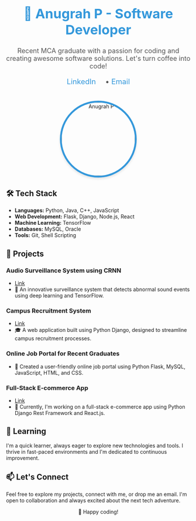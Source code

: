 <div align="center">
  <h1 style="font-size: 36px; color: #3498db;">🚀 Anugrah P - Software Developer</h1>
  <p style="font-size: 18px; color: #555;">Recent MCA graduate with a passion for coding and creating awesome software solutions. Let's turn coffee into code!</p>
  <p style="font-size: 20px; color: #555;">
    <a href="https://www.linkedin.com/in/anugrahprathap/" style="text-decoration: none; color: #3498db; margin-right: 20px;">LinkedIn</a> •
    <a href="mailto:[anugrahprathap@gmail.com]" style="text-decoration: none; color: #3498db;">Email</a>
  </p>

  <img src="https://avatars.githubusercontent.com/u/84971294?s=400&u=385872cf6792095d5fa0e563fa43cb079ea3c13e&v=4" alt="Anugrah P" width="200" style="border: 5px solid #3498db; border-radius: 50%; margin-top: 20px; box-shadow: 0 4px 6px rgba(0, 0, 0, 0.1);">
</div>

## 🛠️ Tech Stack

- **Languages:** Python, Java, C++, JavaScript
- **Web Development:** Flask, Django, Node.js, React
- **Machine Learning:** TensorFlow
- **Databases:** MySQL, Oracle
- **Tools:** Git, Shell Scripting

## 💼 Projects

### Audio Surveillance System using CRNN
- [Link]( https://github.com/anugrahprathap/Audio-Surveillance)
- 🎵 An innovative surveillance system that detects abnormal sound events using deep learning and TensorFlow.

### Campus Recruitment System
- [Link]( https://github.com/anugrahprathap/campus-recruitment-app)
- 🎓 A web application built using Python Django, designed to streamline campus recruitment processes.

### Online Job Portal for Recent Graduates
- 🎉 Created a user-friendly online job portal using Python Flask, MySQL, JavaScript, HTML, and CSS.

### Full-Stack E-commerce App
- [Link](https://github.com/anugrahprathap/DjangoReactEcommerce)
- 🛒 Currently, I'm working on a full-stack e-commerce app using Python Django Rest Framework and React.js. 

## 🌱 Learning

I'm a quick learner, always eager to explore new technologies and tools. I thrive in fast-paced environments and I'm dedicated to continuous improvement.

## 📫 Let's Connect

Feel free to explore my projects, connect with me, or drop me an email. I'm open to collaboration and always excited about the next tech adventure.

<div align="center">
  🚀 Happy coding!
</div>
